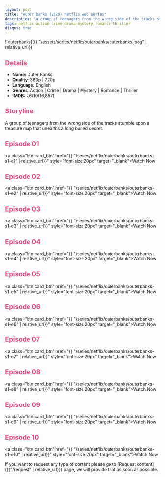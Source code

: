 ```yaml
---
layout: post
title: "outer banks (2020) netflix web series"
description: "a group of teenagers from the wrong side of the tracks stumble upon a treasure map that unearths a long buried secret. "
tags: netflix action crime drama mystery romance thriller
disqus: true
---
```

<style>
h2{
    color:#F24784;
}
</style>

![outerbanks]({{ "/assets/series/netflix/outerbanks/outerbanks.jpeg" | relative_url}})

## Details

* **Name:** Outer Banks
* **Quality:** 360p \| 720p
* **Language:** English
* **Genres:** Action \| Crime \| Drama \| Mystery \| Romance \| Thriller
* **IMDB:**  7.6/10(16,857)

## Storyline

A group of teenagers from the wrong side of the tracks stumble upon a treasure map that unearths a long buried secret.

## Episode 01

<a class="btn card_btn" href="{{ "/series/netflix/outerbanks/outerbanks-s1-e1" | relative_url}}" style="font-size:20px" target="_blank">Watch Now</a>

## Episode 02

<a class="btn card_btn" href="{{ "/series/netflix/outerbanks/outerbanks-s1-e2" | relative_url}}" style="font-size:20px" target="_blank">Watch Now</a>

## Episode 03

<a class="btn card_btn" href="{{ "/series/netflix/outerbanks/outerbanks-s1-e3" | relative_url}}" style="font-size:20px" target="_blank">Watch Now</a>

## Episode 04

<a class="btn card_btn" href="{{ "/series/netflix/outerbanks/outerbanks-s1-e4" | relative_url}}" style="font-size:20px" target="_blank">Watch Now</a>

## Episode 05

<a class="btn card_btn" href="{{ "/series/netflix/outerbanks/outerbanks-s1-e5" | relative_url}}" style="font-size:20px" target="_blank">Watch Now</a>

## Episode 06

<a class="btn card_btn" href="{{ "/series/netflix/outerbanks/outerbanks-s1-e6" | relative_url}}" style="font-size:20px" target="_blank">Watch Now</a>

## Episode 07

<a class="btn card_btn" href="{{ "/series/netflix/outerbanks/outerbanks-s1-e7" | relative_url}}" style="font-size:20px" target="_blank">Watch Now</a>

## Episode 08

<a class="btn card_btn" href="{{ "/series/netflix/outerbanks/outerbanks-s1-e8" | relative_url}}" style="font-size:20px" target="_blank">Watch Now</a>

## Episode 09

<a class="btn card_btn" href="{{ "/series/netflix/outerbanks/outerbanks-s1-e9" | relative_url}}" style="font-size:20px" target="_blank">Watch Now</a>

## Episode 10

<a class="btn card_btn" href="{{ "/series/netflix/outerbanks/outerbanks-s1-e10" | relative_url}}" style="font-size:20px" target="_blank">Watch Now</a>

If you want to request any type of content please go to [Request content]({{"/request" | relative_url}}) page, we will provide that as soon as possible.